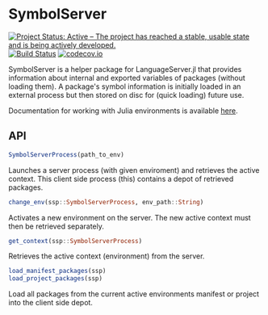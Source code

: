 # SymbolServer

[![Project Status: Active – The project has reached a stable, usable state and is being actively developed.](https://www.repostatus.org/badges/latest/active.svg)](https://www.repostatus.org/#active)
[![Build Status](https://travis-ci.org/julia-vscode/SymbolServer.jl.svg?branch=master)](https://travis-ci.org/julia-vscode/SymbolServer.jl)
[![codecov.io](http://codecov.io/github/julia-vscode/SymbolServer.jl/coverage.svg?branch=master)](http://codecov.io/github/julia-vscode/SymbolServer.jl?branch=master)

SymbolServer is a helper package for LanguageServer.jl that provides information about internal and exported variables of packages (without loading them). A package's symbol information is initially loaded in an external process but then stored on disc for (quick loading) future use.

Documentation for working with Julia environments is available [here](https://github.com/JuliaLang/Pkg.jl).


## API

```julia
SymbolServerProcess(path_to_env)
```
Launches a server process (with given enviroment) and retrieves the active context. This client side process (this) contains a depot of retrieved packages.

```julia
change_env(ssp::SymbolServerProcess, env_path::String)
```
Activates a new environment on the server. The new active context must then be retrieved separately.

```julia
get_context(ssp::SymbolServerProcess)
```
Retrieves the active context (environment) from the server.


```julia
load_manifest_packages(ssp)
load_project_packages(ssp)
```
Load all packages from the current active environments manifest or project into the client
side depot.





